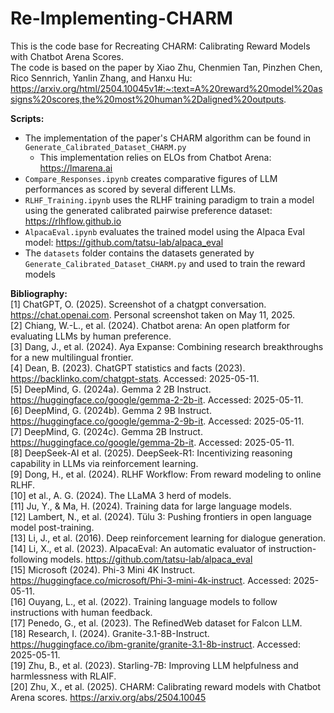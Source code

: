 # Re-Implementing-CHARM

This is the code base for Recreating CHARM: Calibrating Reward Models with Chatbot Arena Scores.  
The code is based on the paper by Xiao Zhu, Chenmien Tan, Pinzhen Chen, Rico Sennrich, Yanlin Zhang, and Hanxu Hu:  
https://arxiv.org/html/2504.10045v1#:~:text=A%20reward%20model%20assigns%20scores,the%20most%20human%2Daligned%20outputs.

**Scripts:**  
- The implementation of the paper's CHARM algorithm can be found in `Generate_Calibrated_Dataset_CHARM.py`  
    - This implementation relies on ELOs from Chatbot Arena: https://lmarena.ai  
- `Compare_Responses.ipynb` creates comparative figures of LLM performances as scored by several different LLMs.  
- `RLHF_Training.ipynb` uses the RLHF training paradigm to train a model using the generated calibrated pairwise preference dataset: https://rlhflow.github.io  
- `AlpacaEval.ipynb` evaluates the trained model using the Alpaca Eval model: https://github.com/tatsu-lab/alpaca_eval  
- The `datasets` folder contains the datasets generated by `Generate_Calibrated_Dataset_CHARM.py` and used to train the reward models  

**Bibliography:**  
[1] ChatGPT, O. (2025). Screenshot of a chatgpt conversation. https://chat.openai.com. Personal screenshot taken on May 11, 2025.  
[2] Chiang, W.-L., et al. (2024). Chatbot arena: An open platform for evaluating LLMs by human preference.  
[3] Dang, J., et al. (2024). Aya Expanse: Combining research breakthroughs for a new multilingual frontier.  
[4] Dean, B. (2023). ChatGPT statistics and facts (2023). https://backlinko.com/chatgpt-stats. Accessed: 2025-05-11.  
[5] DeepMind, G. (2024a). Gemma 2 2B Instruct. https://huggingface.co/google/gemma-2-2b-it. Accessed: 2025-05-11.  
[6] DeepMind, G. (2024b). Gemma 2 9B Instruct. https://huggingface.co/google/gemma-2-9b-it. Accessed: 2025-05-11.  
[7] DeepMind, G. (2024c). Gemma 2B Instruct. https://huggingface.co/google/gemma-2b-it. Accessed: 2025-05-11.  
[8] DeepSeek-AI et al. (2025). DeepSeek-R1: Incentivizing reasoning capability in LLMs via reinforcement learning.  
[9] Dong, H., et al. (2024). RLHF Workflow: From reward modeling to online RLHF.  
[10] et al., A. G. (2024). The LLaMA 3 herd of models.  
[11] Ju, Y., & Ma, H. (2024). Training data for large language models.  
[12] Lambert, N., et al. (2024). Tülu 3: Pushing frontiers in open language model post-training.  
[13] Li, J., et al. (2016). Deep reinforcement learning for dialogue generation.  
[14] Li, X., et al. (2023). AlpacaEval: An automatic evaluator of instruction-following models. https://github.com/tatsu-lab/alpaca_eval  
[15] Microsoft (2024). Phi-3 Mini 4K Instruct. https://huggingface.co/microsoft/Phi-3-mini-4k-instruct. Accessed: 2025-05-11.  
[16] Ouyang, L., et al. (2022). Training language models to follow instructions with human feedback.  
[17] Penedo, G., et al. (2023). The RefinedWeb dataset for Falcon LLM.  
[18] Research, I. (2024). Granite-3.1-8B-Instruct. https://huggingface.co/ibm-granite/granite-3.1-8b-instruct. Accessed: 2025-05-11.  
[19] Zhu, B., et al. (2023). Starling-7B: Improving LLM helpfulness and harmlessness with RLAIF.  
[20] Zhu, X., et al. (2025). CHARM: Calibrating reward models with Chatbot Arena scores. https://arxiv.org/abs/2504.10045  
